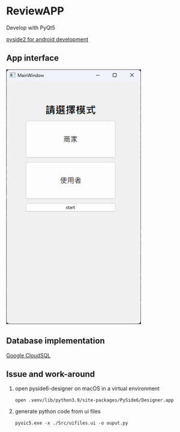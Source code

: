 # ReviewAPP

Develop with PyQt5

[pyside2 for android development](https://stackoverflow.com/questions/70907303/pyside2-for-android-development)

## App interface
![sample image](./Images/UI_page1.png)

## Database implementation

[Google CloudSQL](./guide%20to%20test%20CloudSQL.md)

## Issue and work-around

1. open pyside6-designer on macOS in a virtual environment
    ```
    open .venv/lib/python3.9/site-packages/PySide6/Designer.app 
    ```

2. generate python code from ui files
    ```
    pyuic5.exe -x ./Src/uifiles.ui -o ouput.py
    ```